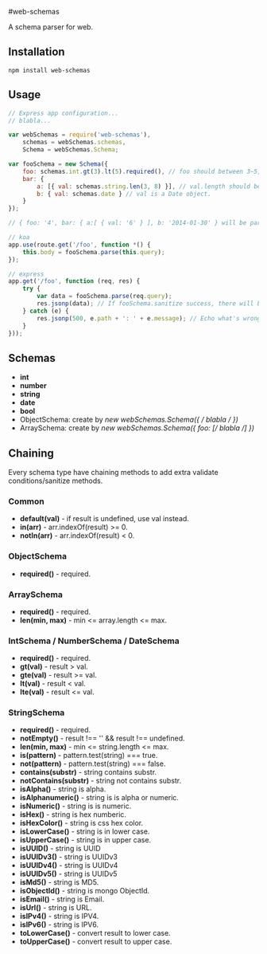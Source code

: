 #web-schemas

  A schema parser for web.
  
## Installation

```
npm install web-schemas
```

## Usage

```js
// Express app configuration...
// blabla...

var webSchemas = require('web-schemas'),
    schemas = webSchemas.schemas,
    Schema = webSchemas.Schema;

var fooSchema = new Schema({
    foo: schemas.int.gt(3).lt(5).required(), // foo should between 3~5, and not undefined.
    bar: {
        a: [{ val: schemas.string.len(3, 8) }], // val.length should between 3~8.
        b: { val: schemas.date } // val is a Date object.
    }
});

// { foo: '4', bar: { a:[ { val: '6' } ], b: '2014-01-30' } will be parsed as { foo: 4, bar: { a: [ { val: 6 } ], b: Date('2014-01-30') } }

// koa
app.use(route.get('/foo', function *() {
    this.body = fooSchema.parse(this.query);
});

// express
app.get('/foo', function (req, res) {
    try {
        var data = fooSchema.parse(req.query);
        res.jsonp(data); // If fooSchema.sanitize success, there will be a 'data' field contains sanitized data.
    } catch (e) {
        res.jsonp(500, e.path + ': ' + e.message); // Echo what's wrong.
    }
}));
```

## Schemas
 - **int**
 - **number**
 - **string**
 - **date**
 - **bool**
 - ObjectSchema: create by **new webSchemas.Schema({ /* blabla */ })**
 - ArraySchema: create by **new webSchemas.Schema({ foo: [/* blabla */] })**

## Chaining
  Every schema type have chaining methods to add extra validate conditions/sanitize methods.

### Common
 - **default(val)** - if result is undefined, use val instead.
 - **in(arr)** - arr.indexOf(result) >= 0.
 - **notIn(arr)** - arr.indexOf(result) < 0.
  
### ObjectSchema
 - **required()** - required.

### ArraySchema
 - **required()** - required.
 - **len(min, max)** - min <= array.length <= max.

### IntSchema / NumberSchema / DateSchema
 - **required()** - required.
 - **gt(val)** - result > val.
 - **gte(val)** - result >= val.
 - **lt(val)** - result < val.
 - **lte(val)** - result <= val.

### StringSchema
 - **required()** - required.
 - **notEmpty()** - result !== '' && result !== undefined.
 - **len(min, max)** - min <= string.length <= max.
 - **is(pattern)** - pattern.test(string) === true.
 - **not(pattern)** - pattern.test(string) === false.
 - **contains(substr)** - string contains substr.
 - **notContains(substr)** - string not contains substr.
 - **isAlpha()** - string is alpha.
 - **isAlphanumeric()** - string is is alpha or numeric.
 - **isNumeric()** - string is is numeric.
 - **isHex()** - string is hex numberic.
 - **isHexColor()** - string is css hex color.
 - **isLowerCase()** - string is in lower case.
 - **isUpperCase()** - string is in upper case.
 - **isUUID()** - string is UUID
 - **isUUIDv3()** - string is UUIDv3
 - **isUUIDv4()** - string is UUIDv4
 - **isUUIDv5()** - string is UUIDv5
 - **isMd5()** - string is MD5.
 - **isObjectId()** - string is mongo ObjectId.
 - **isEmail()** - string is Email.
 - **isUrl()** - string is URL.
 - **isIPv4()** - string is IPV4.
 - **isIPv6()** - string is IPV6.
 - **toLowerCase()** - convert result to lower case.
 - **toUpperCase()** - convert result to upper case.
